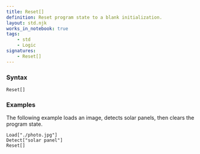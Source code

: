 ```yaml
---
title: Reset[]
definition: Reset program state to a blank initialization.
layout: std.njk
works_in_notebook: true
tags:
    - std
    - Logic
signatures:
    - Reset[]
---
```


### Syntax

```
Reset[]
```

### Examples

The following example loads an image, detects solar panels, then clears the program state.

```
Load["./photo.jpg"]
Detect["solar panel"]
Reset[]
```
